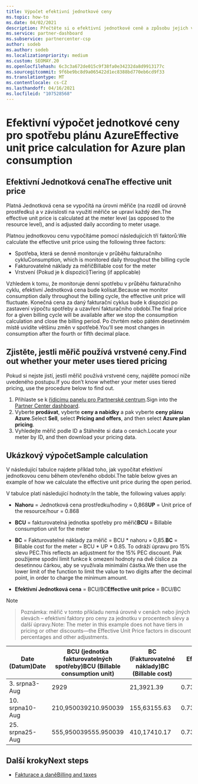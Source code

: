 ```yaml
---
title: Výpočet efektivní jednotkové ceny
ms.topic: how-to
ms.date: 04/02/2021
description: Přečtěte si o efektivní jednotkové ceně a způsobu jejich výpočtu. Tento článek obsahuje také ukázkový výpočet.
ms.service: partner-dashboard
ms.subservice: partnercenter-csp
author: sodeb
ms.author: sodeb
ms.localizationpriority: medium
ms.custom: SEOMAY.20
ms.openlocfilehash: 6c3c3a672de015c9f38fa0e34232da8d9913177c
ms.sourcegitcommit: 9f6be9bc8d9a065422d1ec8388bd770eb6cd9f33
ms.translationtype: MT
ms.contentlocale: cs-CZ
ms.lasthandoff: 04/16/2021
ms.locfileid: "107528568"
---
```

# <a name="effective-unit-price-calculation-for-azure-plan-consumption"></a><span data-ttu-id="28916-104">Efektivní výpočet jednotkové ceny pro spotřebu plánu Azure</span><span class="sxs-lookup"><span data-stu-id="28916-104">Effective unit price calculation for Azure plan consumption</span></span>

## <a name="the-effective-unit-price"></a><span data-ttu-id="28916-105">Efektivní Jednotková cena</span><span class="sxs-lookup"><span data-stu-id="28916-105">The effective unit price</span></span>

<span data-ttu-id="28916-106">Platná Jednotková cena se vypočítá na úrovni měřiče (na rozdíl od úrovně prostředku) a v závislosti na využití měřiče se upraví každý den.</span><span class="sxs-lookup"><span data-stu-id="28916-106">The effective unit price is calculated at the meter level (as opposed to the resource level), and is adjusted daily according to meter usage.</span></span>

<span data-ttu-id="28916-107">Platnou jednotkovou cenu vypočítáme pomocí následujících tří faktorů:</span><span class="sxs-lookup"><span data-stu-id="28916-107">We calculate the effective unit price using the following three factors:</span></span>

- <span data-ttu-id="28916-108">Spotřeba, která se denně monitoruje v průběhu fakturačního cyklu</span><span class="sxs-lookup"><span data-stu-id="28916-108">Consumption, which is monitored daily throughout the billing cycle</span></span>
- <span data-ttu-id="28916-109">Fakturovatelné náklady za měřič</span><span class="sxs-lookup"><span data-stu-id="28916-109">Billable cost for the meter</span></span>
- <span data-ttu-id="28916-110">Vrstvení (Pokud je k dispozici)</span><span class="sxs-lookup"><span data-stu-id="28916-110">Tiering (if applicable)</span></span>

<span data-ttu-id="28916-111">Vzhledem k tomu, že monitoruje denní spotřebu v průběhu fakturačního cyklu, efektivní Jednotková cena bude kolísat.</span><span class="sxs-lookup"><span data-stu-id="28916-111">Because we monitor consumption daily throughout the billing cycle, the effective unit price will fluctuate.</span></span> <span data-ttu-id="28916-112">Konečná cena za daný fakturační cyklus bude k dispozici po zastavení výpočtu spotřeby a uzavření fakturačního období.</span><span class="sxs-lookup"><span data-stu-id="28916-112">The final price for a given billing cycle will be available after we stop the consumption calculation and close the billing period.</span></span> <span data-ttu-id="28916-113">Po čtvrtém nebo pátém desetinném místě uvidíte většinu změn v spotřebě.</span><span class="sxs-lookup"><span data-stu-id="28916-113">You’ll see most changes in consumption after the fourth or fifth decimal place.</span></span>

## <a name="find-out-whether-your-meter-uses-tiered-pricing"></a><span data-ttu-id="28916-114">Zjistěte, jestli měřič používá vrstvené ceny.</span><span class="sxs-lookup"><span data-stu-id="28916-114">Find out whether your meter uses tiered pricing</span></span>

<span data-ttu-id="28916-115">Pokud si nejste jistí, jestli měřič používá vrstvené ceny, najděte pomocí níže uvedeného postupu.</span><span class="sxs-lookup"><span data-stu-id="28916-115">If you don’t know whether your meter uses tiered pricing, use the procedure below to find out.</span></span> 

1. <span data-ttu-id="28916-116">Přihlaste se k [řídicímu panelu pro Partnerské centrum](https://partner.microsoft.com/dashboard/).</span><span class="sxs-lookup"><span data-stu-id="28916-116">Sign into the [Partner Center dashboard](https://partner.microsoft.com/dashboard/).</span></span>
2. <span data-ttu-id="28916-117">Vyberte **prodávat**, vyberte **ceny a nabídky** a pak vyberte **ceny plánu Azure**.</span><span class="sxs-lookup"><span data-stu-id="28916-117">Select **Sell**, select **Pricing and offers**, and then select **Azure plan pricing**.</span></span>
3. <span data-ttu-id="28916-118">Vyhledejte měřič podle ID a Stáhněte si data o cenách.</span><span class="sxs-lookup"><span data-stu-id="28916-118">Locate your meter by ID, and then download your pricing data.</span></span> 

## <a name="sample-calculation"></a><span data-ttu-id="28916-119">Ukázkový výpočet</span><span class="sxs-lookup"><span data-stu-id="28916-119">Sample calculation</span></span>

<span data-ttu-id="28916-120">V následující tabulce najdete příklad toho, jak vypočítat efektivní jednotkovou cenu během otevřeného období.</span><span class="sxs-lookup"><span data-stu-id="28916-120">The table below gives an example of how we calculate the effective unit price during the open period.</span></span>

<span data-ttu-id="28916-121">V tabulce platí následující hodnoty:</span><span class="sxs-lookup"><span data-stu-id="28916-121">In the table, the following values apply:</span></span> 

- <span data-ttu-id="28916-122">**Nahoru** = Jednotková cena prostředku/hodiny = 0,868</span><span class="sxs-lookup"><span data-stu-id="28916-122">**UP** = Unit price of the resource/hour = 0.868</span></span>

- <span data-ttu-id="28916-123">**BCU** = fakturovatelná jednotka spotřeby pro měřič</span><span class="sxs-lookup"><span data-stu-id="28916-123">**BCU** = Billable consumption unit for the meter</span></span>

- <span data-ttu-id="28916-124">**BC** = Fakturovatelné náklady za měřič = BCU \* nahoru × 0,85.</span><span class="sxs-lookup"><span data-stu-id="28916-124">**BC** = Billable cost for the meter = BCU \* UP \* 0.85.</span></span> <span data-ttu-id="28916-125">To odráží úpravu pro 15% slevu PEC.</span><span class="sxs-lookup"><span data-stu-id="28916-125">This reflects an adjustment for the 15% PEC discount.</span></span> <span data-ttu-id="28916-126">Pak použijeme spodní limit funkce k omezení hodnoty na dvě číslice za desetinnou čárkou, aby se využívala minimální částka.</span><span class="sxs-lookup"><span data-stu-id="28916-126">We then use the lower limit of the function to limit the value to two digits after the decimal point, in order to charge the minimum amount.</span></span> 

- <span data-ttu-id="28916-127">**Efektivní Jednotková cena** = BCU/BC</span><span class="sxs-lookup"><span data-stu-id="28916-127">**Effective unit price** = BCU/BC</span></span>

>[!NOTE]

><span data-ttu-id="28916-128">Poznámka: měřič v tomto příkladu nemá úrovně v cenách nebo jiných slevách – efektivní faktory pro ceny za jednotku v procentech slevy a další úpravy.</span><span class="sxs-lookup"><span data-stu-id="28916-128">Note: The meter in this example does not have tiers in pricing or other discounts—the Effective Unit Price factors in discount percentages and other adjustments.</span></span>


| <span data-ttu-id="28916-129">Date (Datum)</span><span class="sxs-lookup"><span data-stu-id="28916-129">Date</span></span> | <span data-ttu-id="28916-130">BCU (jednotka fakturovatelných spotřeby)</span><span class="sxs-lookup"><span data-stu-id="28916-130">BCU (Billable consumption unit)</span></span> | <span data-ttu-id="28916-131">BC (Fakturovatelné náklady)</span><span class="sxs-lookup"><span data-stu-id="28916-131">BC (Billable cost)</span></span> | <span data-ttu-id="28916-132">Efektivní Jednotková cena</span><span class="sxs-lookup"><span data-stu-id="28916-132">Effective unit price</span></span> |
| ------ | ----------- | ----------- | ----------- |  
| <span data-ttu-id="28916-133">3. srpna</span><span class="sxs-lookup"><span data-stu-id="28916-133">3-Aug</span></span> | <span data-ttu-id="28916-134">29</span><span class="sxs-lookup"><span data-stu-id="28916-134">29</span></span> | <span data-ttu-id="28916-135">21,39</span><span class="sxs-lookup"><span data-stu-id="28916-135">21.39</span></span> | <span data-ttu-id="28916-136">0.737586206896552</span><span class="sxs-lookup"><span data-stu-id="28916-136">0.737586206896552</span></span> |
| <span data-ttu-id="28916-137">10. srpna</span><span class="sxs-lookup"><span data-stu-id="28916-137">10-Aug</span></span> | <span data-ttu-id="28916-138">210,950039</span><span class="sxs-lookup"><span data-stu-id="28916-138">210.950039</span></span> | <span data-ttu-id="28916-139">155,63</span><span class="sxs-lookup"><span data-stu-id="28916-139">155.63</span></span> | <span data-ttu-id="28916-140">0.737757626107858</span><span class="sxs-lookup"><span data-stu-id="28916-140">0.737757626107858</span></span> |
| <span data-ttu-id="28916-141">25. srpna</span><span class="sxs-lookup"><span data-stu-id="28916-141">25-Aug</span></span> | <span data-ttu-id="28916-142">555,950039</span><span class="sxs-lookup"><span data-stu-id="28916-142">555.950039</span></span> | <span data-ttu-id="28916-143">410,17</span><span class="sxs-lookup"><span data-stu-id="28916-143">410.17</span></span> | <span data-ttu-id="28916-144">0.737782122900436</span><span class="sxs-lookup"><span data-stu-id="28916-144">0.737782122900436</span></span> |

## <a name="next-steps"></a><span data-ttu-id="28916-145">Další kroky</span><span class="sxs-lookup"><span data-stu-id="28916-145">Next steps</span></span>

- [<span data-ttu-id="28916-146">Fakturace a daně</span><span class="sxs-lookup"><span data-stu-id="28916-146">Billing and taxes</span></span>](billing.md)
